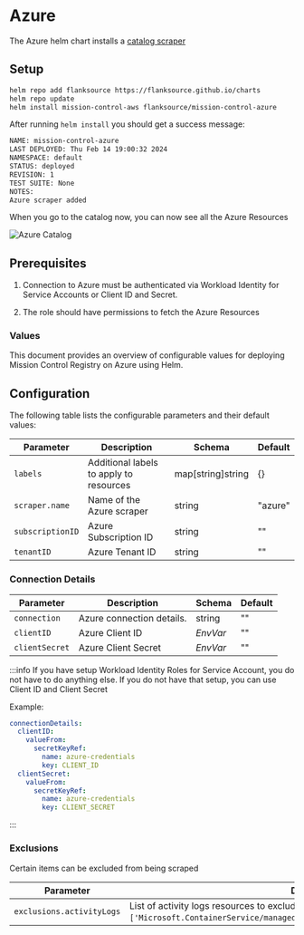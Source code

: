 # Azure

The Azure helm chart installs a [catalog scraper](/guide/config-db/scrapers/azure)

## Setup

```sh
helm repo add flanksource https://flanksource.github.io/charts
helm repo update
helm install mission-control-aws flanksource/mission-control-azure
```

After running `helm install` you should get a success message:

```sh
NAME: mission-control-azure
LAST DEPLOYED: Thu Feb 14 19:00:32 2024
NAMESPACE: default
STATUS: deployed
REVISION: 1
TEST SUITE: None
NOTES:
Azure scraper added
```

When you go to the catalog now, you can now see all the Azure Resources

![Azure Catalog](/img/azure-registry-catalog-scraper.png)

## Prerequisites

1. Connection to Azure must be authenticated via Workload Identity for Service Accounts or Client ID and Secret.

2. The role should have permissions to fetch the Azure Resources

### Values

This document provides an overview of configurable values for deploying Mission Control Registry on Azure using Helm.

## Configuration

The following table lists the configurable parameters and their default values:

| Parameter        | Description                             | Schema            | Default |
| ---------------- | --------------------------------------- | ----------------- | ------- |
| `labels`         | Additional labels to apply to resources | map[string]string | {}      |
| `scraper.name`   | Name of the Azure scraper               | string            | "azure" |
| `subscriptionID` | Azure Subscription ID                   | string            | ""      |
| `tenantID`       | Azure Tenant ID                         | string            | ""      |

### Connection Details

| Parameter      | Description               | Schema                                         | Default |
| -------------- | ------------------------- | ---------------------------------------------- | ------- |
| `connection`   | Azure connection details. | string                                         | ""      |
| `clientID`     | Azure Client ID           | <CommonLink to="secrets">_EnvVar_</CommonLink> | ""      |
| `clientSecret` | Azure Client Secret       | <CommonLink to="secrets">_EnvVar_</CommonLink> | ""      |

:::info
If you have setup Workload Identity Roles for Service Account, you do not have to do anything else. If you do not have that setup, you can use Client ID and Client Secret

Example:

```yaml title="values.yaml"
connectionDetails:
  clientID:
    valueFrom:
      secretKeyRef:
        name: azure-credentials
        key: CLIENT_ID
  clientSecret:
    valueFrom:
      secretKeyRef:
        name: azure-credentials
        key: CLIENT_SECRET
```

:::

### Exclusions

Certain items can be excluded from being scraped

| Parameter                 | Description                                                                                                                              | Default |
| ------------------------- | ---------------------------------------------------------------------------------------------------------------------------------------- | ------- |
| `exclusions.activityLogs` | List of activity logs resources to exclude (Example: `['Microsoft.ContainerService/managedClusters/listClusterAdminCredential/action']`) | []      |
